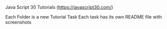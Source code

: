 

 Java Script 30 Tutorials (https://javascript30.com/)

 Each Folder is a new Tutorial Task
 Each task has its own README file with screenshots
